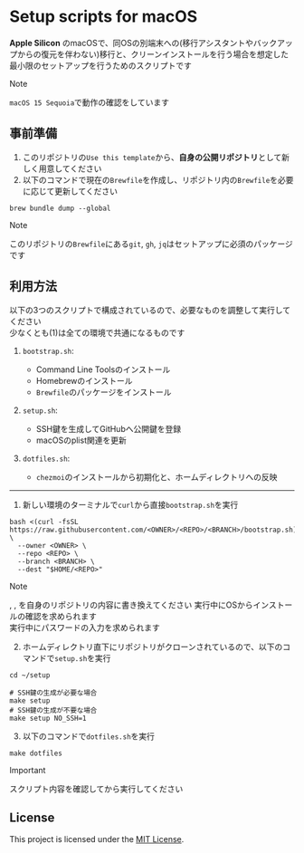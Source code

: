 # Setup scripts for macOS

**Apple Silicon** のmacOSで、同OSの別端末への(移行アシスタントやバックアップからの復元を伴わない)移行と、クリーンインストールを行う場合を想定した最小限のセットアップを行うためのスクリプトです  
> [!NOTE]
> `macOS 15 Sequoia`で動作の確認をしています    

## 事前準備
1. このリポジトリの`Use this template`から、**自身の公開リポジトリ**として新しく用意してください  
2. 以下のコマンドで現在の`Brewfile`を作成し、リポジトリ内の`Brewfile`を必要に応じて更新してください  
``` shell
brew bundle dump --global
```
> [!NOTE]  
> このリポジトリの`Brewfile`にある`git`, `gh`, `jq`はセットアップに必須のパッケージです  

## 利用方法
以下の3つのスクリプトで構成されているので、必要なものを調整して実行してください  
少なくとも(1)は全ての環境で共通になるものです
1. `bootstrap.sh`: 
   - Command Line Toolsのインストール  
   - Homebrewのインストール  
   - `Brewfile`のパッケージをインストール  

2. `setup.sh`: 
   - SSH鍵を生成してGitHubへ公開鍵を登録  
   - macOSのplist関連を更新  

3. `dotfiles.sh`: 
   - `chezmoi`のインストールから初期化と、ホームディレクトリへの反映  

---  

1. 新しい環境のターミナルで`curl`から直接`bootstrap.sh`を実行  
``` shell
bash <(curl -fsSL https://raw.githubusercontent.com/<OWNER>/<REPO>/<BRANCH>/bootstrap.sh) \
  --owner <OWNER> \
  --repo <REPO> \
  --branch <BRANCH> \
  --dest "$HOME/<REPO>"
```
> [!NOTE]
> <OWNER>, <REPO>, <BRANCH>を自身のリポジトリの内容に書き換えてください
> 実行中にOSからインストールの確認を求められます  
> 実行中にパスワードの入力を求められます  

2. ホームディレクトリ直下にリポジトリがクローンされているので、以下のコマンドで`setup.sh`を実行  
``` shell
cd ~/setup

# SSH鍵の生成が必要な場合
make setup
# SSH鍵の生成が不要な場合
make setup NO_SSH=1
```

3. 以下のコマンドで`dotfiles.sh`を実行  
``` shell
make dotfiles
```

> [!IMPORTANT]
> スクリプト内容を確認してから実行してください

## License
This project is licensed under the [MIT License](./LICENSE).
